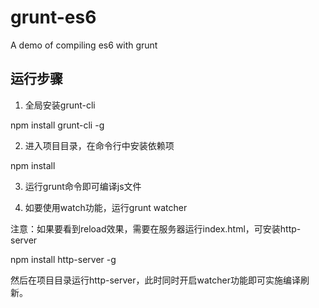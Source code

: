 # grunt-es6
A demo of compiling es6 with grunt

## 运行步骤

1. 全局安装grunt-cli

npm install grunt-cli -g

2. 进入项目目录，在命令行中安装依赖项

npm install

3. 运行grunt命令即可编译js文件

4. 如要使用watch功能，运行grunt watcher

注意：如果要看到reload效果，需要在服务器运行index.html，可安装http-server

npm install http-server -g

然后在项目目录运行http-server，此时同时开启watcher功能即可实施编译刷新。